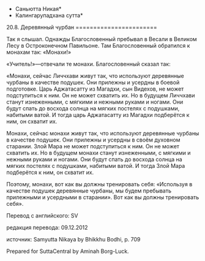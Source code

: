 * Саньютта Никая*
* Калингарупадхана сутта*

20\.8\. Деревянный чурбан
\=\=\=\=\=\=\=\=\=\=\=\=\=\=\=\=\=\=\=\=\=\=\=

Так я слышал\. Однажды Благословенный пребывал в Весали в Великом Лесу в Остроконечном Павильоне\. Там Благословенный обратился к монахам так: «Монахи\!»

«Учитель\!»—отвечали те монахи\. Благословенный сказал так:

«Монахи, сейчас Личчхави живут так, что используют деревянные чурбаны в качестве подушек\. Они прилежны и усердны в боевой подготовке\. Царь Аджатасатту из Магадхи, сын Видехов, не может подступиться к ним\. Он не может схватить их\. Но в будущем Личчхави станут изнеженными, с мягкими и нежными руками и ногами\. Они будут спать до восхода солнца на мягких постелях с подушками, набитыми ватой\. И тогда царь Аджатасатту из Магадхи подберётся к ним, он схватит их\.

Монахи, сейчас монахи живут так, что используют деревянные чурбаны в качестве подушек\. Они прилежны и усердны в своём духовном старании\. Злой Мара не может подступиться к ним\. Он не может схватить их\. Но в будущем монахи станут изнеженными, с мягкими и нежными руками и ногами\. Они будут спать до восхода солнца на мягких постелях с подушками, набитыми ватой\. И тогда Злой Мара подберётся к ним, он схватит их\.

Поэтому, монахи, вот как вы должны тренировать себя: «Используя в качестве подушек деревянные чурбаны, мы будем пребывать прилежными и усердными в старании»\. Вот как вы должны тренировать себя»\.

Перевод с английского: SV

редакция перевода: 09\.12\.2012

источник: Samyutta Nikaya by Bhikkhu Bodhi, p\. 709

Prepared for SuttaCentral by Aminah Borg\-Luck\.